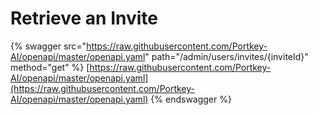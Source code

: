 # Retrieve an Invite

{% swagger src="https://raw.githubusercontent.com/Portkey-AI/openapi/master/openapi.yaml" path="/admin/users/invites/{inviteId}" method="get" %}
[https://raw.githubusercontent.com/Portkey-AI/openapi/master/openapi.yaml](https://raw.githubusercontent.com/Portkey-AI/openapi/master/openapi.yaml)
{% endswagger %}
